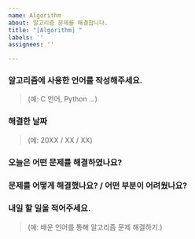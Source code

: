 ```yaml
---
name: Algorithm
about: 알고리즘 문제를 해결합니다.
title: "[Algorithm] "
labels: ''
assignees: ''

---
```


### 알고리즘에 사용한 언어를 작성해주세요.
> (예: C 언어, Python ...)

### 해결한 날짜
> (예: 20XX / XX / XX)

### 오늘은 어떤 문제를 해결하였나요?
>

### 문제를 어떻게 해결했나요? / 어떤 부분이 어려웠나요?
>

### 내일 할 일을 적어주세요.
> (예: 배운 언어를 통해 알고리즘 문제 해결하기.)
